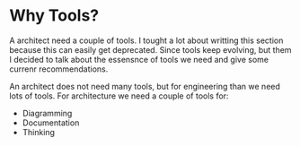 # Why Tools?

A architect need a couple of tools. I tought a lot about writting this section because this can easily get deprecated. Since tools keep evolving, but them I decided to talk about the essensnce of tools we need and give some currenr recommendations.

An architect does not need many tools, but for engineering than we need lots of tools. For architecture we need a couple of tools for:
* Diagramming
* Documentation
* Thinking